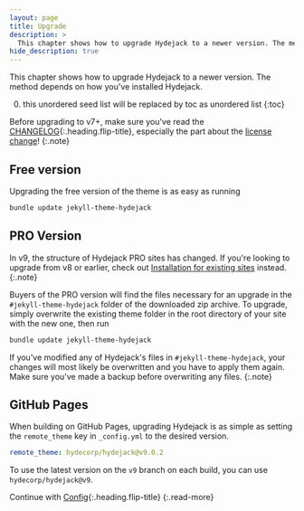 ```yaml
---
layout: page
title: Upgrade
description: >
  This chapter shows how to upgrade Hydejack to a newer version. The method depends on how you've installed Hydejack.
hide_description: true
---
```


This chapter shows how to upgrade Hydejack to a newer version. The method depends on how you've installed Hydejack.

0. this unordered seed list will be replaced by toc as unordered list
{:toc}

Before upgrading to v7+, make sure you've read the [CHANGELOG](../CHANGELOG.md){:.heading.flip-title},
especially the part about the [license change](../CHANGELOG.md#license-change)!
{:.note}

## Free version
Upgrading the free version of the theme is as easy as running

```bash
bundle update jekyll-theme-hydejack
```

## PRO Version

In v9, the structure of Hydejack PRO sites has changed. If you're looking to upgrade from v8 or earlier, 
check out [Installation for existing sites](./install.md#existing-sites) instead.
{:.note}

Buyers of the PRO version will find the files necessary for an upgrade in the `#jekyll-theme-hydejack` folder of the downloaded zip archive.
To upgrade, simply overwrite the existing theme folder in the root directory of your site with the new one, then run

```bash
bundle update jekyll-theme-hydejack
```

If you've modified any of Hydejack's files in `#jekyll-theme-hydejack`, your changes will most likely be overwritten
and you have to apply them again. Make sure you've made a backup before overwriting any files.
{:.note}

## GitHub Pages
When building on GitHub Pages, upgrading Hydejack is as simple as setting the `remote_theme` key in `_config.yml` to the desired version.

```yml
remote_theme: hydecorp/hydejack@v9.0.2
```

To use the latest version on the `v9` branch on each build, you can use  `hydecorp/hydejack@v9`.


Continue with [Config](config.md){:.heading.flip-title}
{:.read-more}

